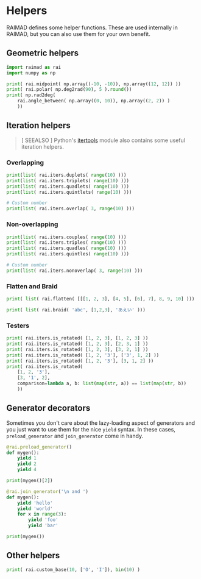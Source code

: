 # Helpers

RAIMAD defines some helper functions.
These are used internally in RAIMAD,
but you can also use them for your own benefit.

## Geometric helpers

```python exec
import raimad as rai
import numpy as np

print( rai.midpoint( np.array((-10, -10)), np.array((12, 12)) ))
print( rai.polar( np.deg2rad(90), 5 ).round())
print( np.rad2deg(
    rai.angle_between( np.array((0, 10)), np.array((2, 2)) )
    ))

```

<!-- TODO angspace, others -->

## Iteration helpers

> [ SEEALSO ]
> Python's [itertools](https://docs.python.org/3/library/itertools.html)
> module also contains some useful iteration helpers.

### Overlapping

```python exec
print(list( rai.iters.duplets( range(10) )))
print(list( rai.iters.triplets( range(10) )))
print(list( rai.iters.quadlets( range(10) )))
print(list( rai.iters.quintlets( range(10) )))

# Custom number
print(list( rai.iters.overlap( 3, range(10) )))
```

### Non-overlapping

```python exec
print(list( rai.iters.couples( range(10) )))
print(list( rai.iters.triples( range(10) )))
print(list( rai.iters.quadles( range(10) )))
print(list( rai.iters.quintles( range(10) )))

# Custom number
print(list( rai.iters.nonoverlap( 3, range(10) )))
```

### Flatten and Braid

```python exec
print( list( rai.flatten( [[[1, 2, 3], [4, 5], [6], 7], 8, 9, 10] )))

print( list( rai.braid( 'abc', [1,2,3], 'あえい' )))

```

### Testers

```python exec
print( rai.iters.is_rotated( [1, 2, 3], [1, 2, 3] ))
print( rai.iters.is_rotated( [1, 2, 3], [2, 3, 1] ))
print( rai.iters.is_rotated( [1, 2, 3], [3, 2, 1] ))
print( rai.iters.is_rotated( [1, 2, '3'], ['3', 1, 2] ))
print( rai.iters.is_rotated( [1, 2, '3'], [3, 1, 2] ))
print( rai.iters.is_rotated(
    [1, 2, '3'],
    [3, '1', 2],
    comparison=lambda a, b: list(map(str, a)) == list(map(str, b))
    ))
```

## Generator decorators
Sometimes you don't care about the lazy-loading aspect of generators
and you just want to use them for the nice `yield` syntax.
In these cases,
`preload_generator` and `join_generator`
come in handy.

```python exec
@rai.preload_generator()
def mygen():
    yield 1
    yield 2
    yield 4

print(mygen()[2])

@rai.join_generator('\n and ')
def mygen():
    yield 'hello'
    yield 'world'
    for x in range(3):
        yield 'foo'
        yield 'bar'

print(mygen())
```

## Other helpers

```python exec
print( rai.custom_base(10, ['O', 'I']), bin(10) )

```

